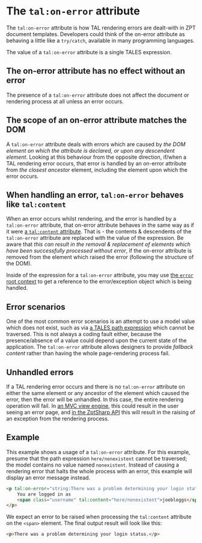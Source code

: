 # The `tal:on-error` attribute

The `tal:on-error` attribute is how TAL rendering errors are dealt-with in ZPT document templates.
Developers could think of the on-error attribute as behaving a little like a `try/catch`, available in many programming languages.

The value of a `tal:on-error` attribute is a single TALES expression.

## The on-error attribute has no effect without an error

The presence of a `tal:on-error` attribute does not affect the document or rendering process at all unless an error occurs.


## The scope of an on-error attribute matches the DOM

A `tal:on-error` attribute deals with errors which are caused by _the DOM element on which the attribute is declared, or upon any descendent element_.
Looking at this behaviour from the opposite direction, if/when a TAL rendering error occurs, that error is handled by an on-error attribute from _the closest ancestor_ element, including the element upon which the error occurs.

## When handling an error, `tal:on-error` behaves like `tal:content`

When an error occurs whilst rendering, and the error is handled by a `tal:on-error` attribute, that on-error attribute behaves in the same way as if it were [a `tal:content` attribute].
That is - the contents & descendents of the `tal:on-error` attribute are replaced with the value of the expression.
Be aware that _this can result in the removal & replacement of elements which have been successfully processed without error_, if the on-error attribute is removed from the element which raised the error (following the structure of the DOM).

Inside of the expression for a `tal:on-error` attribute, you may use [the `error` root context] to get a reference to the error/exception object which is being handled.

[the `error` root context]: ../Tales/GlobalContexts.md#error
[a `tal:content` attribute]: ContentAndReplace.md

## Error scenarios

One of the most common error scenarios is an attempt to use a model value which does not exist, such as via [a TALES path expression] which cannot be traversed.
This is not always a coding fault either, because the presence/absence of a value could depend upon the current state of the application.
The `tal:on-error` attribute allows designers to provide _fallback content_ rather than having the whole page-rendering process fail.

[a TALES path expression]: ../Tales/PathExpressions.md

## Unhandled errors

If a TAL rendering error occurs and there is no `tal:on-error` attribute on either the same element or any ancestor of the element which caused the error, then the error will be unhandled.
In this case, the entire rendering operation will fail.
In [an MVC view engine], this could result in the user seeing an error page, and [in the ZptSharp API] this will result in the raising of an exception from the rendering process.

[an MVC view engine]: ../../ViewEngines.md
[in the ZptSharp API]: ../../../api/index.md

## Example

This example shows a usage of a `tal:on-error` attribute.
For this example, presume that the path expression `here/nonexistent` cannot be traversed; the model contains no value named `nonexistent`.
Instead of causing a rendering error that halts the whole process with an error, this example will display an error message instead.

```html
<p tal:on-error="string:There was a problem determining your login status.">
    You are logged in as
    <span class="username" tal:content="here/nonexistent">joebloggs</span>.
</p>
```

We expect an error to be raised when processing the `tal:content` attribute on the `<span>` element.
The final output result will look like this:

```html
<p>There was a problem determining your login status.</p>
```